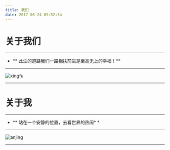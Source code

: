 ```yaml
---
title: 我们
date: 2017-06-24 09:52:54
---
```

# 关于我们
***
* ** 此生的道路我们一路相扶前进是至高无上的幸福！**
***
![xingfu](http://i2.kiimg.com/1949/e29b13a0981d4b24.jpg)
***
# 关于我
***
* ** 站在一个安静的位置，去看世界的热闹* *
*** 
![anjing](http://i2.kiimg.com/1949/2c78a4661de667f7.jpg)
***